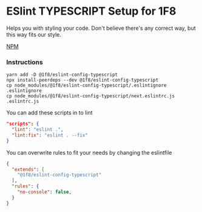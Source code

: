 # ESlint TYPESCRIPT Setup for 1F8

Helps you with styling your code.
Don't believe there's any correct way, but this way fits our style.

[NPM](https://www.npmjs.com/package/@1f8/eslint-config-typescript)

### Instructions

```
yarn add -D @1f8/eslint-config-typescript
npx install-peerdeps --dev @1f8/eslint-config-typescript
cp node_modules/@1f8/eslint-config-typescript/.eslintignore .eslintignore
cp node_modules/@1f8/eslint-config-typescript/next.eslintrc.js .eslintrc.js
```

You can add these scripts in to lint

```json
"scripts": {
  "lint": "eslint .",
  "lint:fix": "eslint . --fix"
}
```

You can overwrite rules to fit your needs by changing the eslintfile
```json
{
  "extends": [
    "@1f8/eslint-config-typescript"
  ],
  "rules": {
    "no-console": false,
  }
}
```
